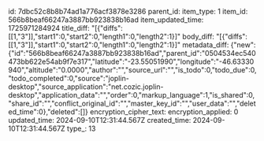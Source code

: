 id: 7dbc52c8b8b74ad1a776acf3878e3286
parent_id: 
item_type: 1
item_id: 566b8beaf66247a3887bb923838b16ad
item_updated_time: 1725971284924
title_diff: "[{\"diffs\":[[1,\"3\"]],\"start1\":0,\"start2\":0,\"length1\":0,\"length2\":1}]"
body_diff: "[{\"diffs\":[[1,\"3\"]],\"start1\":0,\"start2\":0,\"length1\":0,\"length2\":1}]"
metadata_diff: {"new":{"id":"566b8beaf66247a3887bb923838b16ad","parent_id":"0504534ec540473bb622e54ab9f7e317","latitude":"-23.55051990","longitude":"-46.63330940","altitude":"0.0000","author":"","source_url":"","is_todo":0,"todo_due":0,"todo_completed":0,"source":"joplin-desktop","source_application":"net.cozic.joplin-desktop","application_data":"","order":0,"markup_language":1,"is_shared":0,"share_id":"","conflict_original_id":"","master_key_id":"","user_data":"","deleted_time":0},"deleted":[]}
encryption_cipher_text: 
encryption_applied: 0
updated_time: 2024-09-10T12:31:44.567Z
created_time: 2024-09-10T12:31:44.567Z
type_: 13